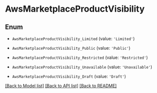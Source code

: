 # AwsMarketplaceProductVisibility


## Enum

* `AwsMarketplaceProductVisibility_Limited` (value: `'Limited'`)

* `AwsMarketplaceProductVisibility_Public` (value: `'Public'`)

* `AwsMarketplaceProductVisibility_Restricted` (value: `'Restricted'`)

* `AwsMarketplaceProductVisibility_Unavailable` (value: `'Unavailable'`)

* `AwsMarketplaceProductVisibility_Draft` (value: `'Draft'`)

[[Back to Model list]](../README.md#documentation-for-models) [[Back to API list]](../README.md#documentation-for-api-endpoints) [[Back to README]](../README.md)


